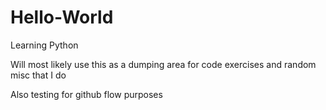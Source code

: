 # Hello-World

Learning Python 

Will most likely use this as a dumping area for code exercises
and random misc that I do 

Also testing for github flow purposes
